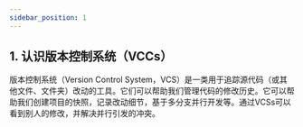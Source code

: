 ```yaml
---
sidebar_position: 1
---
```

## 1. 认识版本控制系统（VCCs）

版本控制系统（Version Control System，VCS）是一类用于追踪源代码（或其他文件、文件夹）改动的工具。它们可以帮助我们管理代码的修改历史。它可以帮助我们创建项目的快照，记录改动细节，基于多分支并行开发等。通过VCSs可以看到别人的修改，并解决并行引发的冲突。

